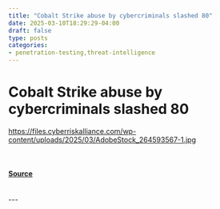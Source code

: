 ```yaml
---
title: "Cobalt Strike abuse by cybercriminals slashed 80"
date: 2025-03-10T18:29:29-04:00
draft: false
type: posts
categories: 
- penetration-testing,threat-intelligence
---
```

# Cobalt Strike abuse by cybercriminals slashed 80
https://files.cyberriskalliance.com/wp-content/uploads/2025/03/AdobeStock_264593567-1.jpg
<br/>

<br/>


#### [Source](https://www.scworld.com/news/cobalt-strike-abuse-by-cybercriminals-slashed-80)

<br/>
---
